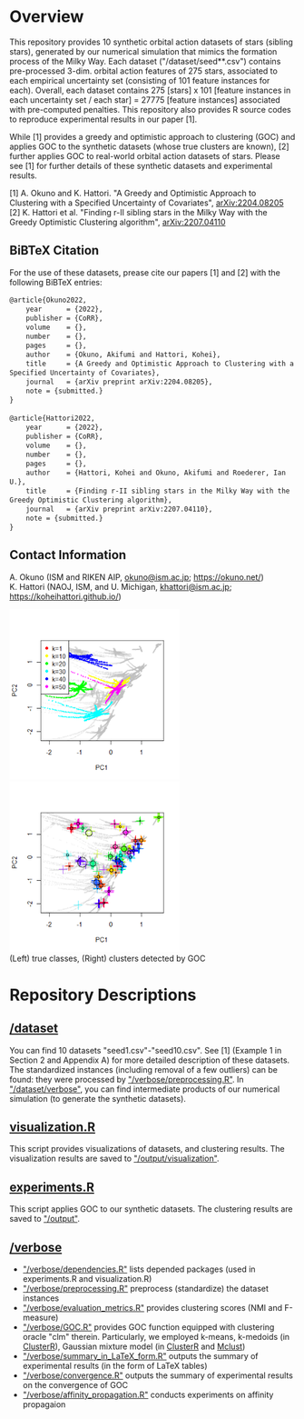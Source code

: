 # Overview 
This repository provides 10 synthetic orbital action datasets of stars (sibling stars), generated by our numerical simulation that mimics the formation process of the Milky Way. 
Each dataset ("/dataset/seed**.csv") contains pre-processed 3-dim. orbital action features of 275 stars, associated to each empirical uncertainty set (consisting of 101 feature instances for each). Overall, each dataset contains 275 [stars] x 101 [feature instances in each uncertainty set / each star] = 27775 [feature instances] associated with pre-computed penalties. This repository also provides R source codes to reproduce experimental results in our paper [1]. 

While [1] provides a greedy and optimistic approach to clustering (GOC) and applies GOC to the synthetic datasets (whose true clusters are known), [2] further applies GOC to real-world orbital action datasets of stars. Please see [1] for further details of these synthetic datasets and experimental results. 

[1] A. Okuno and K. Hattori. "A Greedy and Optimistic Approach to Clustering with a Specified Uncertainty of Covariates", <a href="https://arxiv.org/abs/2204.08205">arXiv:2204.08205</a> <br>
[2] K. Hattori et al. "Finding r-II sibling stars in the Milky Way with the Greedy Optimistic Clustering algorithm", <a href="https://arxiv.org/abs/2207.04110">arXiv:2207.04110</a> <br>

## BiBTeX Citation
For the use of these datasets, prease cite our papers [1] and [2] with the following BiBTeX entries:

```
@article{Okuno2022,
    year      = {2022},
    publisher = {CoRR},
    volume    = {},
    number    = {},
    pages     = {},
    author    = {Okuno, Akifumi and Hattori, Kohei},
    title     = {A Greedy and Optimistic Approach to Clustering with a Specified Uncertainty of Covariates},
    journal   = {arXiv preprint arXiv:2204.08205},
    note = {submitted.}
}

@article{Hattori2022,
    year      = {2022},
    publisher = {CoRR},
    volume    = {},
    number    = {},
    pages     = {},
    author    = {Hattori, Kohei and Okuno, Akifumi and Roederer, Ian U.},
    title     = {Finding r-II sibling stars in the Milky Way with the Greedy Optimistic Clustering algorithm},
    journal   = {arXiv preprint arXiv:2207.04110},
    note = {submitted.}
}
```

## Contact Information
A. Okuno (ISM and RIKEN AIP, okuno@ism.ac.jp; <a href="https://okuno.net/">https://okuno.net/</a>) <br>
K. Hattori (NAOJ, ISM, and U. Michigan, khattori@ism.ac.jp; <a href="https://koheihattori.github.io/">https://koheihattori.github.io/</a>)

<img src="/output/visualization/seed1.png" width="300"> <img src="/output/visualization/optimistic.png" width="300"> <br>
(Left) true classes, (Right) clusters detected by GOC

# Repository Descriptions

## <a href="https://github.com/oknakfm/GOC/tree/main/dataset">/dataset</a>
You can find 10 datasets "seed1.csv"-"seed10.csv". See [1] (Example 1 in Section 2 and Appendix A) for more detailed description of these datasets. The standardized instances (including removal of a few outliers) can be found: they were processed by <a href="https://github.com/oknakfm/GOC/blob/main/verbose/preprocessing.R">"/verbose/preprocessing.R"</a>. In <a href="https://github.com/oknakfm/GOC/tree/main/dataset/verbose">"/dataset/verbose"</a>, you can find intermediate products of our numerical simulation (to generate the synthetic datasets). 

## <a href="https://github.com/oknakfm/GOC/blob/main/visualization.R">visualization.R</a>
This script provides visualizations of datasets, and clustering results. The visualization results are saved to <a href="https://github.com/oknakfm/GOC/tree/main/output/visualization">"/output/visualization"</a>.

## <a href="https://github.com/oknakfm/GOC/blob/main/experiments.R">experiments.R</a>
This script applies GOC to our synthetic datasets. The clustering results are saved to <a href="https://github.com/oknakfm/GOC/tree/main/output">"/output"</a>. 

## <a href="https://github.com/oknakfm/GOC/tree/main/verbose">/verbose</a>
- <a href="https://github.com/oknakfm/GOC/blob/main/verbose/dependencies.R">"/verbose/dependencies.R"</a> lists depended packages (used in experiments.R and visualization.R)
- <a href="https://github.com/oknakfm/GOC/blob/main/verbose/preprocessing.R">"/verbose/preprocessing.R"</a> preprocess (standardize) the dataset instances
- <a href="https://github.com/oknakfm/GOC/blob/main/verbose/evaluation_metrics.R">"/verbose/evaluation_metrics.R"</a> provides clustering scores (NMI and F-measure)
- <a href="https://github.com/oknakfm/GOC/blob/main/verbose/GOC.R">"/verbose/GOC.R"</a> provides GOC function equipped with clustering oracle "clm" therein. Particularly, we employed k-means, k-medoids (in <a href="https://cran.r-project.org/web/packages/ClusterR/index.html">ClusterR</a>), Gaussian mixture model (in <a href="https://cran.r-project.org/web/packages/ClusterR/index.html">ClusterR</a> and <a href="https://cran.r-project.org/web/packages/mclust/index.html">Mclust</a>)
- <a href="https://github.com/oknakfm/GOC/blob/main/verbose/summary_in_LaTeX_form.R">"/verbose/summary_in_LaTeX_form.R"</a> outputs the summary of experimental results (in the form of LaTeX tables)
- <a href="https://github.com/oknakfm/GOC/blob/main/verbose/convergence.R">"/verbose/convergence.R"</a> outputs the summary of experimental results on the convergence of GOC
- <a href="https://github.com/oknakfm/GOC/blob/main/verbose/affinity_propagation.R">"/verbose/affinity_propagation.R"</a> conducts experiments on affinity propagaion
